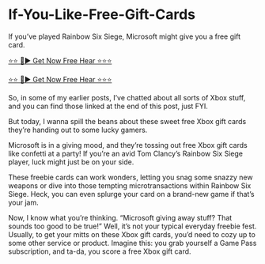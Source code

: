 # If-You-Like-Free-Gift-Cards

If you’ve played Rainbow Six Siege, Microsoft might give you a free gift card.

[⭐⭐ 🔴► Get Now Free Hear ⭐⭐⭐](https://mkrj.xyz/xbox2024/)

[⭐⭐ 🔴► Get Now Free Hear ⭐⭐⭐](https://mkrj.xyz/xbox2024/)

So, in some of my earlier posts, I’ve chatted about all sorts of Xbox stuff, and you can find those linked at the end of this post, just FYI.

But today, I wanna spill the beans about these sweet free Xbox gift cards they’re handing out to some lucky gamers.

Microsoft is in a giving mood, and they’re tossing out free Xbox gift cards like confetti at a party! If you’re an avid Tom Clancy’s Rainbow Six Siege player, luck might just be on your side.

These freebie cards can work wonders, letting you snag some snazzy new weapons or dive into those tempting microtransactions within Rainbow Six Siege. Heck, you can even splurge your card on a brand-new game if that’s your jam.

Now, I know what you’re thinking. “Microsoft giving away stuff? That sounds too good to be true!” Well, it’s not your typical everyday freebie fest. Usually, to get your mitts on these Xbox gift cards, you’d need to cozy up to some other service or product. Imagine this: you grab yourself a Game Pass subscription, and ta-da, you score a free Xbox gift card.

